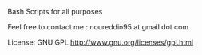 Bash Scripts for all purposes

Feel free to contact me : noureddin95 at gmail dot com

License: GNU GPL http://www.gnu.org/licenses/gpl.html
